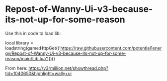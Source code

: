 # Repost-of-Wanny-Ui-v3-because-its-not-up-for-some-reason

Use this in code to load lib:

local library = loadstring(game:HttpGet(('https://raw.githubusercontent.com/potential1energy/Repost-of-Wanny-Ui-v3-because-its-not-up-for-some-reason/main/Lib.lua')))()


From here:
https://v3rmillion.net/showthread.php?tid=1040650&highlight=wally+ui
